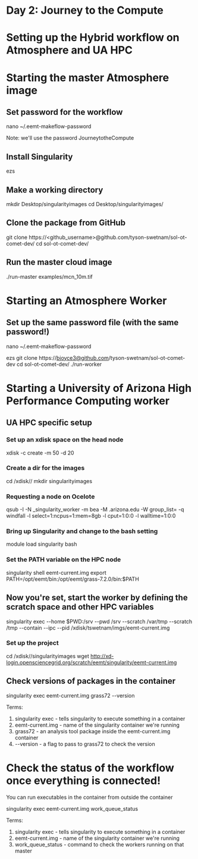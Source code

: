 # Day 2: Journey to the Compute


# Setting up the Hybrid workflow on Atmosphere and UA HPC

# Starting the master Atmosphere image
## Set password for the workflow
nano ~/.eemt-makeflow-password

Note: we'll use the password JourneytotheCompute

## Install Singularity
ezs

## Make a working directory
mkdir Desktop/singularityimages
cd Desktop/singularityimages/

## Clone the package from GitHub
git clone https://<github_username>@github.com/tyson-swetnam/sol-ot-comet-dev/
cd sol-ot-comet-dev/

## Run the master cloud image
./run-master examples/mcn_10m.tif 



# Starting an Atmosphere Worker

## Set up the same password file (with the same password!)
nano ~/.eemt-makeflow-password

ezs
git clone https://bjoyce3@github.com/tyson-swetnam/sol-ot-comet-dev
cd sol-ot-comet-dev/
./run-worker 

# Starting a University of Arizona High Performance Computing worker

## UA HPC specific setup
### Set up an xdisk space on the head node
xdisk -c create -m 50 -d 20

### Create a dir for the images
cd /xdisk/<username>/
mkdir singularityimages

### Requesting a node on Ocelote
qsub -I -N <username>_singularity_worker -m bea -M <useremail>.arizona.edu -W group_list=<usergroupatUAHPC> -q windfall -l select=1:ncpus=1:mem=8gb -l cput=1:0:0 -l walltime=1:0:0

### Bring up Singularity and change to the bash setting
module load singularity
bash

### Set the PATH variable on the HPC node
singularity shell eemt-current.img
export PATH=/opt/eemt/bin:/opt/eemt/grass-7.2.0/bin:$PATH

## Now you're set, start the worker by defining the scratch space and other HPC variables
singularity exec --home $PWD:/srv --pwd /srv --scratch /var/tmp --scratch /tmp --contain --ipc --pid /xdisk/tswetnam/imgs/eemt-current.img

### Set up the project

cd /xdisk/<username>/singularityimages
wget http://xd-login.opensciencegrid.org/scratch/eemt/singularity/eemt-current.img

## Check versions of packages in the container
singularity exec eemt-current.img grass72 --version

Terms:
1) singularity exec - tells singularity to execute something in a container
2) eemt-current.img - name of the singularity container we're running
3) grass72 - an analysis tool package inside the eemt-current.img container
4) --version - a flag to pass to grass72 to check the version


# Check the status of the workflow once everything is connected!
You can run executables in the container from outside the container

singularity exec eemt-current.img work_queue_status

Terms:
1) singularity exec - tells singularity to execute something in a container
2) eemt-current.img - name of the singularity container we're running
3) work_queue_status - command to check the workers running on that master

